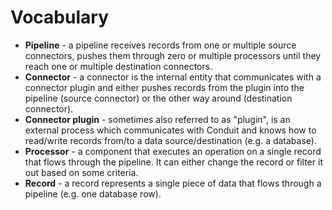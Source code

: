 # Vocabulary

* **Pipeline** - a pipeline receives records from one or multiple source connectors, pushes them through zero or multiple processors until they reach one or multiple destination connectors.
* **Connector** - a connector is the internal entity that communicates with a connector plugin and either pushes records from the plugin into the pipeline (source connector) or the other way around (destination connector).
* **Connector plugin** - sometimes also referred to as "plugin", is an external process which communicates with Conduit and knows how to read/write records from/to a data source/destination (e.g. a database).
* **Processor** - a component that executes an operation on a single record that flows through the pipeline. It can either change the record or filter it out based on some criteria.
* **Record** - a record represents a single piece of data that flows through a pipeline (e.g. one database row).
